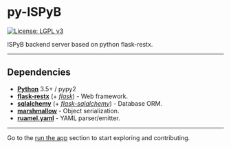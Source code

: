 # py-ISPyB

[![License: LGPL v3](https://img.shields.io/badge/License-LGPL%20v3-blue.svg)](https://www.gnu.org/licenses/lgpl-3.0)

ISPyB backend server based on python flask-restx.

---

## Dependencies

-   [**Python**](https://www.python.org/) 3.5+ / pypy2
-   [**flask-restx**](https://github.com/python-restx/flask-restx) (+
    [_flask_](http://flask.pocoo.org/)) - Web framework.
-   [**sqlalchemy**](http://www.sqlalchemy.org/) (+
    [_flask-sqlalchemy_](http://flask-sqlalchemy.pocoo.org/)) - Database ORM.
-   [**marshmallow**](http://marshmallow.rtfd.org/) - Object serialization.
-   [**ruamel.yaml**](https://pypi.org/project/ruamel.yaml/) - YAML parser/emitter.

---

Go to the [run the app](run.md) section to start exploring and contributing.
